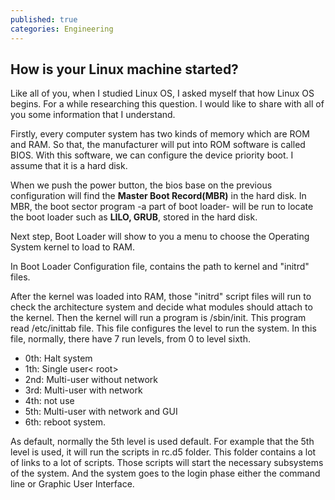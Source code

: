 ```yaml
---
published: true
categories: Engineering
---
```

## How is your Linux machine started?

Like all of you, when I studied Linux OS, I asked myself that how Linux OS begins. For a while researching this question. I would like to share with all of you some information that I understand.

Firstly, every computer system has two kinds of memory which are ROM and RAM.
So that, the manufacturer will put into ROM software is called BIOS. With this software, we can configure the device priority boot. I assume that it is a hard disk.

When we push the power button, the bios base on the previous configuration will find the **Master Boot Record(MBR)** in the hard disk. In MBR, the boot sector program -a part of boot loader- will be run to locate the boot loader such as **LILO, GRUB**, stored in the hard disk.

Next step, Boot Loader will show to you a menu to choose the Operating System kernel to load to RAM.

In Boot Loader Configuration file, contains the path to kernel and "initrd" files.

After the kernel was loaded into RAM, those "initrd" script files will run to check the architecture system and decide what modules should attach to the kernel.
Then the kernel will run a program is /sbin/init. This program read /etc/inittab file. This file configures the level to run the system. In this file, normally, there have 7 run levels, from 0 to level sixth.

- 0th: Halt system
- 1th: Single user< root>
- 2nd: Multi-user without network
- 3rd: Multi-user with network
- 4th: not use
- 5th: Multi-user with network and GUI
- 6th: reboot system.


As default, normally the 5th level is used default.
For example that the 5th level is used, it will run the scripts in rc.d5 folder. This folder contains a lot of links to a lot of scripts. Those scripts will start the necessary subsystems of the system.
And the system goes to the login phase either the command line or Graphic User Interface.
